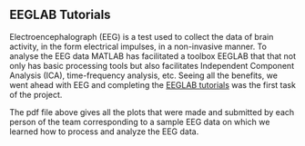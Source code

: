 ## EEGLAB Tutorials

Electroencephalograph (EEG) is a test used to collect the data of brain activity, in the form electrical impulses, in a non-invasive manner. To analyse the EEG data MATLAB has facilitated a toolbox EEGLAB that that not only has basic processing tools but also facilitates Independent Component Analysis (ICA), time-frequency analysis, etc. 
Seeing all the benefits, we went ahead with EEG and completing the [EEGLAB tutorials](https://sccn.ucsd.edu/wiki/EEGLAB_Wiki#EEGLAB_Tutorial) was the first task of the project.

The pdf file above gives all the plots that were made and submitted by each person of the team corresponding to a sample EEG data on which we learned how to process and analyze the EEG data.
